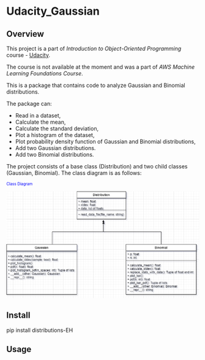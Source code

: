 #  Udacity_Gaussian

## Overview

This project is a part of *Introduction to Object-Oriented Programming* course - [Udacity](https://www.udacity.com/).

The course is not available at the moment and was a part of *AWS Machine Learning Foundations Course*. 

This is a package that contains code to analyze Gaussian and Binomial distributions.

The package can:

- Read in a dataset,
- Calculate the mean,
- Calculate the standard deviation,
- Plot a histogram of the dataset,
- Plot probability density function of Gaussian and Binomial distributions,
- Add two Gaussian distributions.
- Add two Binomial distributions.

The project consists of a base class (Distribution) and two child classes (Gaussian, Binomial). The class diagram is as follows:

<p style="color:blue;font-size:10px;">Class Diagram</p>

![class_diagram.png](images/class_diagram.png)


## Install

pip install distributions-EH

## Usage

